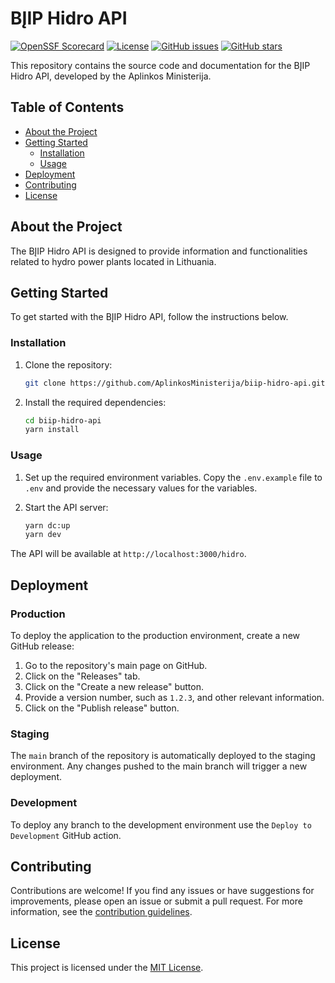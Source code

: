# BĮIP Hidro API
[![OpenSSF Scorecard](https://api.securityscorecards.dev/projects/github.com/AplinkosMinisterija/biip-hidro-api/badge)](https://securityscorecards.dev/viewer/?platform=github.com&org={AplinkosMinisterija}&repo={biip-hidro-api})
[![License](https://img.shields.io/github/license/AplinkosMinisterija/biip-hidro-api)](https://github.com/AplinkosMinisterija/biip-hidro-api/blob/main/LICENSE)
[![GitHub issues](https://img.shields.io/github/issues/AplinkosMinisterija/biip-hidro-api)](https://github.com/AplinkosMinisterija/biip-hidro-api/issues)
[![GitHub stars](https://img.shields.io/github/stars/AplinkosMinisterija/biip-hidro-api)](https://github.com/AplinkosMinisterija/biip-hidro-api/stargazers)

This repository contains the source code and documentation for the BĮIP Hidro API, developed by the Aplinkos
Ministerija.
## Table of Contents

- [About the Project](#about-the-project)
- [Getting Started](#getting-started)
    - [Installation](#installation)
    - [Usage](#usage)
- [Deployment](#deployment)
- [Contributing](#contributing)
- [License](#license)


## About the Project

The BĮIP Hidro API is designed to provide information and functionalities related to hydro power plants located in Lithuania.

## Getting Started

To get started with the BĮIP Hidro API, follow the instructions below.

### Installation

1. Clone the repository:

   ```bash
   git clone https://github.com/AplinkosMinisterija/biip-hidro-api.git
   ```

2. Install the required dependencies:

   ```bash
   cd biip-hidro-api
   yarn install
   ```

### Usage
1. Set up the required environment variables. Copy the `.env.example` file to `.env` and provide the necessary values for the variables.

2. Start the API server:

   ```bash
   yarn dc:up
   yarn dev
   ```

The API will be available at `http://localhost:3000/hidro`.

## Deployment

### Production

To deploy the application to the production environment, create a new GitHub release:

1. Go to the repository's main page on GitHub.
2. Click on the "Releases" tab.
3. Click on the "Create a new release" button.
4. Provide a version number, such as `1.2.3`, and other relevant information.
5. Click on the "Publish release" button.

### Staging

The `main` branch of the repository is automatically deployed to the staging environment. Any changes pushed to the main
branch will trigger a new deployment.

### Development

To deploy any branch to the development environment use the `Deploy to Development` GitHub action.

## Contributing

Contributions are welcome! If you find any issues or have suggestions for improvements, please open an issue or submit a
pull request. For more information, see the [contribution guidelines](./CONTRIBUTING.md).

## License

This project is licensed under the [MIT License](./LICENSE).
